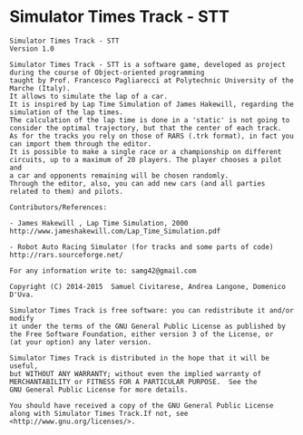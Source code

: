 # Simulator Times Track - STT
	Simulator Times Track - STT
	Version 1.0

	Simulator Times Track - STT is a software game, developed as project during the course of Object-oriented programming 
	taught by Prof. Francesco Pagliarecci at Polytechnic University of the Marche (Italy).
	It allows to simulate the lap of a car.
	It is inspired by Lap Time Simulation of James Hakewill, regarding the simulation of the lap times. 
	The calculation of the lap time is done in a 'static' is not going to consider the optimal trajectory, but that the center of each track.	
	As for the tracks you rely on those of RARS (.trk format), in fact you can import them through the editor.
	It is possible to make a single race or a championship on different circuits, up to a maximum of 20 players. The player chooses a pilot and
	a car and opponents remaining will be chosen randomly.
	Through the editor, also, you can add new cars (and all parties related to them) and pilots.

	Contributors/References:

	- James Hakewill , Lap Time Simulation, 2000 http://www.jameshakewill.com/Lap_Time_Simulation.pdf

	- Robot Auto Racing Simulator (for tracks and some parts of code) http://rars.sourceforge.net/

	For any information write to: samg42@gmail.com

	Copyright (C) 2014-2015  Samuel Civitarese, Andrea Langone, Domenico D'Uva.
	
    Simulator Times Track is free software: you can redistribute it and/or modify
    it under the terms of the GNU General Public License as published by
    the Free Software Foundation, either version 3 of the License, or
    (at your option) any later version.

    Simulator Times Track is distributed in the hope that it will be useful,
    but WITHOUT ANY WARRANTY; without even the implied warranty of
    MERCHANTABILITY or FITNESS FOR A PARTICULAR PURPOSE.  See the
    GNU General Public License for more details.

    You should have received a copy of the GNU General Public License
    along with Simulator Times Track.If not, see <http://www.gnu.org/licenses/>.
